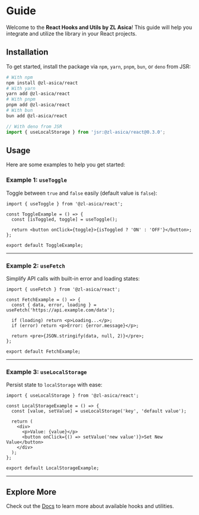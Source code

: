# Guide

Welcome to the **React Hooks and Utils by ZL Asica**! This guide will help you integrate and utilize the library in your React projects.

## Installation

To get started, install the package via `npm`, `yarn`, `pnpm`, `bun`, or `deno` from JSR:

```bash
# With npm
npm install @zl-asica/react
# With yarn
yarn add @zl-asica/react
# With pnpm
pnpm add @zl-asica/react
# With bun
bun add @zl-asica/react
```

```ts
// With deno from JSR
import { useLocalStorage } from 'jsr:@zl-asica/react@0.3.0';
```

## Usage

Here are some examples to help you get started:

### Example 1: `useToggle`

Toggle between `true` and `false` easily (default value is `false`):

```tsx
import { useToggle } from '@zl-asica/react';

const ToggleExample = () => {
  const [isToggled, toggle] = useToggle();

  return <button onClick={toggle}>{isToggled ? 'ON' : 'OFF'}</button>;
};

export default ToggleExample;
```

---

### Example 2: `useFetch`

Simplify API calls with built-in error and loading states:

```tsx
import { useFetch } from '@zl-asica/react';

const FetchExample = () => {
  const { data, error, loading } = useFetch('https://api.example.com/data');

  if (loading) return <p>Loading...</p>;
  if (error) return <p>Error: {error.message}</p>;

  return <pre>{JSON.stringify(data, null, 2)}</pre>;
};

export default FetchExample;
```

---

### Example 3: `useLocalStorage`

Persist state to `localStorage` with ease:

```tsx
import { useLocalStorage } from '@zl-asica/react';

const LocalStorageExample = () => {
  const [value, setValue] = useLocalStorage('key', 'default value');

  return (
    <div>
      <p>Value: {value}</p>
      <button onClick={() => setValue('new value')}>Set New Value</button>
    </div>
  );
};

export default LocalStorageExample;
```

---

## Explore More

Check out the [Docs](/docs/) to learn more about available hooks and utilities.
